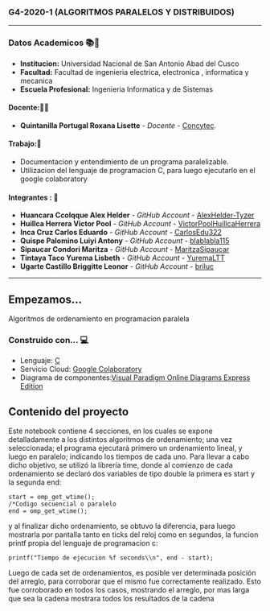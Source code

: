 ### G4-2020-1 (ALGORITMOS PARALELOS Y DISTRIBUIDOS)
---

### Datos Academicos 📚📓

- **Institucion:** Universidad Nacional de San Antonio Abad del Cusco
- **Facultad:** Facultad de ingenieria electrica, electronica , informatica y mecanica
- **Escuela Profesional:** Ingenieria Informatica y de Sistemas

#### Docente:👩‍🏫
- **Quintanilla Portugal Roxana Lisette** - _Docente_ - [Concytec](http://directorio.concytec.gob.pe/appDirectorioCTI/VerDatosInvestigador.do?id_investigador=40930).

#### Trabajo:📂

- Documentacion y entendimiento de un programa paralelizable.
- Utilizacion del lenguaje de programacion C, para luego ejecutarlo en el google colaboratory

#### Integrantes : 📌

- **Huancara Ccolqque Alex Helder** - _GitHub Account_ - [AlexHelder-Tyzer](https://github.com/AlexHelder-Tyzer)
- **Huillca Herrera Victor Pool** - _GitHub Account_ - [VictorPoolHuillcaHerrera](https://github.com/VictorPoolHuillcaHerrera)
- **Inca Cruz Carlos Eduardo** - _GitHub Account_ - [CarlosEdu322](https://github.com/CarlosEdu322)
- **Quispe Palomino Luiyi Antony** - _GitHub Account_ - [blablabla115](https://github.com/blablabla115)
- **Sipaucar Condori Maritza** - _GitHub Account_ - [MaritzaSipaucar](https://github.com/MaritzaSipaucar)
- **Tintaya Taco Yurema Lisbeth** - _GitHub Account_ - [YuremaLTT](https://github.com/YuremaLTT)
- **Ugarte Castillo Briggitte Leonor** - _GitHub Account_ - [briluc](https://github.com/briluc)
---
## Empezamos... 

Algoritmos de ordenamiento en programacion paralela 

### Construido con... 💻

- Lenguaje: [C](cython)
- Servicio Cloud: [Google Colaboratory](https://colab.research.google.com/notebooks/intro.ipynb)
- Diagrama de componentes:[Visual Paradigm Online Diagrams Express Edition](https://online.visual-paradigm.com/diagrams/solutions/free-visual-paradigm-online/)

## Contenido del proyecto

Este notebook contiene 4 secciones, en los cuales se expone detalladamente a los distintos algoritmos de ordenamiento; una vez seleccionada; el programa ejecutará primero un ordenamiento lineal, y luego en paralelo; indicando los tiempos de cada uno. Para llevar a cabo dicho objetivo, se utilizó la librería time, donde al comienzo de cada ordenamiento se declaró dos variables de tipo double la primera es start y la segunda end:
```
start = omp_get_wtime();
/*Codigo secuencial o paralelo
end = omp_get_wtime();
```

y al finalizar dicho ordenamiento, se obtuvo la diferencia, para luego mostrarla por pantalla tanto en ticks del reloj como en segundos, la funcion printf propia del lenguaje de programacion c:
```
printf("Tiempo de ejecucion %f seconds\\n", end - start);
```

Luego de cada set de ordenamientos, es posible ver determinada posición del arreglo, para corroborar que el mismo fue correctamente realizado. Esto fue corroborado en todos los casos, mostrando el arreglo, por mas larga que sea la cadena mostrara todos los resultados de la cadena



